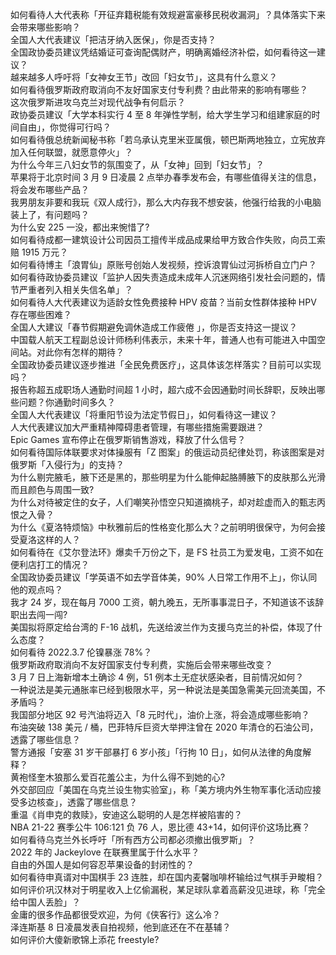 如何看待人大代表称「开征弃籍税能有效规避富豪移民税收漏洞」？具体落实下来会带来哪些影响？  
全国人大代表建议「把洁牙纳入医保」，你是否支持？  
全国政协委员建议凭结婚证可查询配偶财产，明确离婚经济补偿，如何看待这一建议？  
越来越多人呼吁将「女神女王节」改回「妇女节」，这具有什么意义？  
如何看待俄罗斯政府取消向不友好国家支付专利费？由此带来的影响有哪些？  
这次俄罗斯进攻乌克兰对现代战争有何启示？  
政协委员建议「大学本科实行 4 至 8 年弹性学制，给大学生学习和组建家庭的时间自由」，你觉得可行吗？  
如何看待俄总统新闻秘书称「若乌承认克里米亚属俄，顿巴斯两地独立，立宪放弃加入任何联盟，就愿意停火」？  
为什么今年三八妇女节的氛围变了，从「女神」回到「妇女节」？  
苹果将于北京时间 3 月 9 日凌晨 2 点举办春季发布会，有哪些值得关注的信息，将会发布哪些产品？  
我男朋友非要和我玩《双人成行》，那么大内存我不想安装，他强行给我的小电脑装上了，有问题吗？  
为什么安 225 一没，都出来惋惜了?  
如何看待成都一建筑设计公司因员工擅传半成品成果给甲方致合作失败，向员工索赔 1915 万元？  
如何看待博主「浪胃仙」原账号创始人发视频，控诉浪胃仙过河拆桥自立门户？  
如何看待政协委员建议「监护人因失责造成未成年人沉迷网络引发社会问题的，情节严重者列入相关失信名单」？  
如何看待人大代表建议为适龄女性免费接种 HPV 疫苗？当前女性群体接种 HPV 存在哪些困难？  
全国人大建议「春节假期避免调休造成工作疲倦 」，你是否支持这一提议？  
中国载人航天工程副总设计师杨利伟表示，未来十年，普通人也有可能进入中国空间站。对此你有怎样的期待？  
全国政协委员建议逐步推进「全民免费医疗」，这具体该怎样落实？目前可以实现吗？  
报告称超五成职场人通勤时间超 1 小时，超六成不会因通勤时间长辞职，反映出哪些问题？你通勤时间多久？  
全国人大代表建议「将重阳节设为法定节假日」，如何看待这一建议？  
人大代表建议加大严重精神障碍患者管理，有哪些措施需要跟进？  
Epic Games 宣布停止在俄罗斯销售游戏，释放了什么信号？  
如何看待国际体联要求对体操服有「Z 图案」的俄运动员纪律处罚，称该图案是对俄罗斯「入侵行为」的支持？  
为什么剔完腋毛，腋下还是黑的，那些明星为什么能伸起胳膊腋下的皮肤那么光滑而且颜色与周围一致?  
为什么对待被定住的女子，人们嘲笑孙悟空只知道摘桃子，却对趁虚而入的甄志丙恨之入骨？  
为什么《夏洛特烦恼》中秋雅前后的性格变化那么大？之前明明很保守，为何会接受夏洛这样的人？  
如何看待在《艾尔登法环》爆卖千万份之下，是 FS 社员工为爱发电，工资不如在便利店打工的情况？  
全国政协委员建议「学英语不如去学音体美，90% 人日常工作用不上」，你认同他的观点吗？  
我才 24 岁，现在每月 7000 工资，朝九晚五，无所事事混日子，不知道该不该辞职出去闯一闯?  
美国拟将原定给台湾的 F-16 战机，先送给波兰作为支援乌克兰的补偿，体现了什么态度？  
如何看待 2022.3.7 伦镍暴涨 78%？  
俄罗斯政府取消向不友好国家支付专利费，实施后会带来哪些改变？  
3 月 7 日上海新增本土确诊 4 例，51 例本土无症状感染者，目前情况如何？  
一种说法是美元通胀率已经到极限水平，另一种说法是美国急需美元回流美国，不矛盾吗？  
我国部分地区 92 号汽油将迈入「8 元时代」，油价上涨，将会造成哪些影响？  
布油突破 138 美元 / 桶，巴菲特斥巨资大举押注曾在 2020 年清仓的石油公司，透露了哪些信息？  
警方通报「安塞 31 岁干部暴打 6 岁小孩」「行拘 10 日」，如何从法律的角度解释？  
黄袍怪奎木狼那么爱百花羞公主，为什么得不到她的心?  
外交部回应「美国在乌克兰设生物实验室」，称「美方境内外生物军事化活动应接受多边核查」，透露了哪些信息？  
重温《肖申克的救赎》，安迪这么聪明的人是怎样被陷害的？  
NBA 21-22 赛季公牛 106:121 负 76 人，恩比德 43+14，如何评价这场比赛？  
如何看待乌克兰外长呼吁「所有西方公司都必须撤出俄罗斯」？  
2022 年的 Jackeylove 在联赛里属于什么水平？  
自由的外国人是如何容忍苹果设备的封闭性的？  
如何看待申真谞对中国棋手 23 连胜，却在国内麦馨咖啡杯输给过气棋手尹畯相？  
如何评价巩汉林对于明星收入上亿偷漏税，某足球队拿着高薪没见进球，称「完全给中国人丢脸」？  
金庸的很多作品都很受欢迎，为何《侠客行》这么冷？  
泽连斯基 8 日凌晨发表自拍视频，他到底还在不在基辅？  
如何评价大傻新歌锦上添花 freestyle?  
